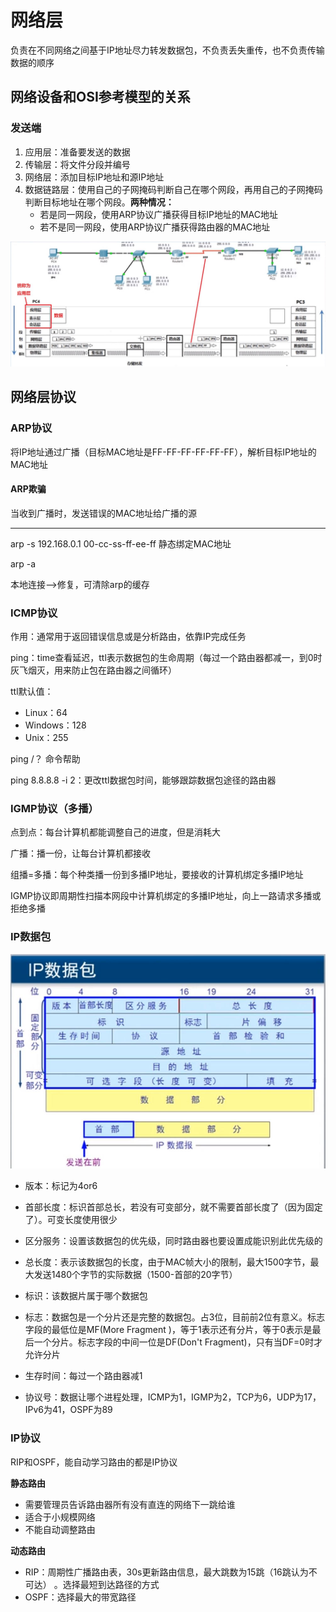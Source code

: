 # 网络层

负责在不同网络之间基于IP地址尽力转发数据包，不负责丢失重传，也不负责传输数据的顺序

## 网络设备和OSI参考模型的关系

### 发送端

1. 应用层：准备要发送的数据
2. 传输层：将文件分段并编号
3. 网络层：添加目标IP地址和源IP地址
4. 数据链路层：使用自己的子网掩码判断自己在哪个网段，再用自己的子网掩码判断目标地址在哪个网段。**两种情况：**
   - 若是同一网段，使用ARP协议广播获得目标IP地址的MAC地址
   - 若不是同一网段，使用ARP协议广播获得路由器的MAC地址

![1552215511057](img/1552215511057.jpg)

## 网络层协议

### ARP协议

将IP地址通过广播（目标MAC地址是FF-FF-FF-FF-FF-FF），解析目标IP地址的MAC地址

#### ARP欺骗

当收到广播时，发送错误的MAC地址给广播的源

---

arp -s 192.168.0.1  00-cc-ss-ff-ee-ff	静态绑定MAC地址

arp -a

本地连接-->修复，可清除arp的缓存

### ICMP协议

作用：通常用于返回错误信息或是分析路由，依靠IP完成任务

ping：time查看延迟，ttl表示数据包的生命周期（每过一个路由器都减一，到0时灰飞烟灭，用来防止包在路由器之间循环）

ttl默认值：

- Linux：64
- Windows：128
- Unix：255

ping /？ 命令帮助

ping 8.8.8.8 -i 2：更改ttl数据包时间，能够跟踪数据包途径的路由器

### IGMP协议（多播）

点到点：每台计算机都能调整自己的进度，但是消耗大

广播：播一份，让每台计算机都接收

组播=多播：每个种类播一份到多播IP地址，要接收的计算机绑定多播IP地址

IGMP协议即周期性扫描本网段中计算机绑定的多播IP地址，向上一路请求多播或拒绝多播

### IP数据包

![1552285452821](img/1552285452821.jpg)

- 版本：标记为4or6

- 首部长度：标识首部总长，若没有可变部分，就不需要首部长度了（因为固定了）。可变长度使用很少

- 区分服务：设置该数据包的优先级，同时路由器也要设置成能识别此优先级的

- 总长度：表示该数据包的长度，由于MAC帧大小的限制，最大1500字节，最大发送1480个字节的实际数据（1500-首部的20字节）

- 标识：该数据片属于哪个数据包
- 标志：数据包是一个分片还是完整的数据包。占3位，目前前2位有意义。标志字段的最低位是MF(More Fragment )，等于1表示还有分片，等于0表示是最后一个分片。标志字段的中间一位是DF(Don't Fragment)，只有当DF=0时才允许分片
- 生存时间：每过一个路由器减1
- 协议号：数据让哪个进程处理，ICMP为1，IGMP为2，TCP为6，UDP为17，IPv6为41，OSPF为89

### IP协议

RIP和OSPF，能自动学习路由的都是IP协议

**静态路由**

- 需要管理员告诉路由器所有没有直连的网络下一跳给谁
- 适合于小规模网络
- 不能自动调整路由

**动态路由**

- RIP：周期性广播路由表，30s更新路由信息，最大跳数为15跳（16跳认为不可达） 。选择最短到达路径的方式
- OSPF：选择最大的带宽路径


